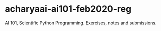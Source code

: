 # acharyaai-ai101-feb2020-reg
AI 101, Scientific Python Programming. Exercises, notes and submissions.
